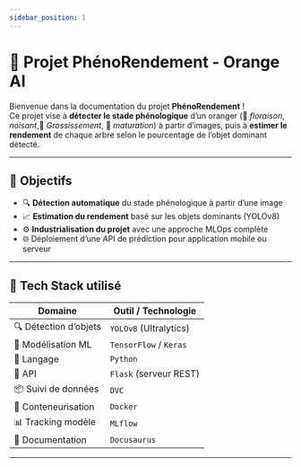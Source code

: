 ```yaml
---
sidebar_position: 1
---
```


# 🍊 Projet PhénoRendement - Orange AI

Bienvenue dans la documentation du projet **PhénoRendement** !  
Ce projet vise à **détecter le stade phénologique** d’un oranger (🌸 *floraison*, *noisant*,🍏 *Grossissement*, 🍊 *maturation*) à partir d’images, puis à **estimer le rendement** de chaque arbre selon le pourcentage de l’objet dominant détecté.

---

## 🎯 Objectifs

- 🔍 **Détection automatique** du stade phénologique à partir d’une image
- 📈 **Estimation du rendement** basé sur les objets dominants (YOLOv8)
- ⚙️ **Industrialisation du projet** avec une approche MLOps complète
- 🌐 Déploiement d’une API de prédiction pour application mobile ou serveur

---

## 🧰 Tech Stack utilisé

| Domaine              | Outil / Technologie         |
|----------------------|-----------------------------|
| 🔍 Détection d’objets | `YOLOv8` (Ultralytics)      |
| 🤖 Modélisation ML    | `TensorFlow` / `Keras`      |
| 🐍 Langage            | `Python`                    |
| 🚀 API                | `Flask` (serveur REST)      |
| 📦 Suivi de données   | `DVC`                       |
| 🐳 Conteneurisation   | `Docker`                    |
| 📊 Tracking modèle    | `MLflow`                    |
| 📘 Documentation      | `Docusaurus`                |

---